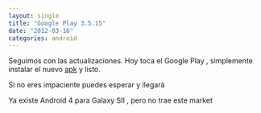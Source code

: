 ```yaml
---
layout: single
title: "Google Play 3.5.15"
date: "2012-03-16"
categories: android
---
```


Seguimos con las actualizaciones. Hoy toca el Google Play , simplemente instalar el nuevo [apk](https://sites.google.com/site/sicotico/com.android.vending-3.5.15-e.apk?attredirects=0&d=1 "Google Play 3.5.15") y listo.

Si no eres impaciente puedes esperar y llegará

Ya existe Android 4 para Galaxy SII , pero no trae este market
